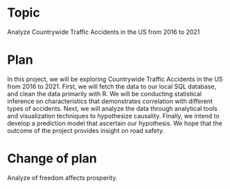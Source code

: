 # Topic
Analyze Countrywide Traffic Accidents in the US from 2016 to 2021  


# Plan 
In this project, we will be exploring Countrywide Traffic Accidents in the US from 2016 to 2021. First, we will fetch the data to our local SQL database, and clean the data primarily with R. We will be conducting statistical inference on characteristics that demonstrates correlation with different types of accidents. Next, we will analyze the data through analytical tools and visualization techniques to hypothesize causality. Finally, we intend to develop a prediction model that ascertain our hypothesis. We hope that the outcome of the project provides insight on road safety. 


# Change of plan
Analyze of freedom affects prosperity. 
